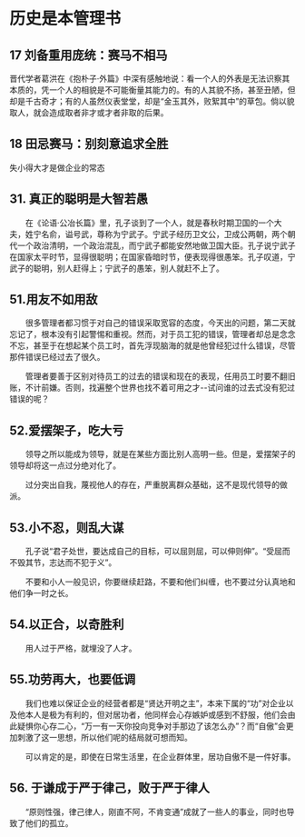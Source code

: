 # 历史是本管理书

## 17 刘备重用庞统：赛马不相马

晋代学者葛洪在《抱朴子·外篇》中深有感触地说：看一个人的外表是无法识察其本质的，凭一个人的相貌是不可能衡量其能力的。有的人其貌不扬，甚至丑陋，但却是千古奇才；有的人虽然仪表堂堂，却是“金玉其外，败絮其中”的草包。倘以貌取人，就会造成取者非才或才者非取的后果。

## 18 田忌赛马：别刻意追求全胜

失小得大才是做企业的常态

## 31. 真正的聪明是大智若愚

&emsp;&emsp;在《论语·公冶长篇》里，孔子谈到了一个人，就是春秋时期卫国的一个大夫，姓宁名俞，谥号武，尊称为宁武子。宁武子经历卫文公，卫成公两朝，两个朝代一个政治清明，一个政治混乱，而宁武子都能安然地做卫国大臣。孔子说宁武子在国家太平时节，显得很聪明；在国家昏暗时节，便表现得很愚笨。孔子叹道，宁武子的聪明，别人赶得上；宁武子的愚笨，别人就赶不上了。

## 51.用友不如用敌

&emsp;&emsp;很多管理者都习惯于对自己的错误采取宽容的态度，今天出的问题，第二天就忘记了，根本没有引起警惕和重视。然而，对于员工犯的错误，管理者却总是念念不忘，甚至于在想起某个员工时，首先浮现脑海的就是他曾经犯过什么错误，尽管那件错误已经过去了很久。

&emsp;&emsp;管理者要善于区别对待员工的过去的错误和现在的表现，任用员工时要不翻旧账，不计前嫌。否则，找遍整个世界也找不着可用之才--试问谁的过去式没有犯过错误的呢？

## 52.爱摆架子，吃大亏

&emsp;&emsp;领导之所以能成为领导，就是在某些方面比别人高明一些。但是，爱摆架子的领导却将这一点过分绝对化了。

&emsp;&emsp;过分突出自我，蔑视他人的存在，严重脱离群众基础，这不是现代领导的做派。

## 53.小不忍，则乱大谋

&emsp;&emsp;孔子说“君子处世，要达成自己的目标，可以屈则屈，可以伸则伸”。“受屈而不毁其节，志达而不犯于义”。

&emsp;&emsp;不要和小人一般见识，你要继续赶路，不要和他们纠缠，也不要过分认真地和他们争一时之长。

## 54.以正合，以奇胜利

&emsp;&emsp;用人过于严格，就埋没了人才。

## 55.功劳再大，也要低调

&emsp;&emsp;我们也难以保证企业的经营者都是“贤达开明之主”，本来下属的“功”对企业以及他本人是极为有利的，但对居功者，他同样会心存嫉妒或感到不舒服，他们会由此疑惧你心存二心，“万一有一天你投向竞争对手那边了该怎么办”？而“自傲”会更加刺激了这一思想，所以他们呢的结局就可想而知。

&emsp;&emsp;可以肯定的是，即使在日常生活里，在企业群体里，居功自傲不是一件好事。

## 56. 于谦成于严于律己，败于严于律人

&emsp;&emsp;“原则性强，律己律人，刚直不阿，不肯变通”成就了一些人的事业，同时也导致了他们的孤立。
